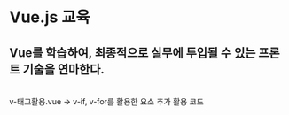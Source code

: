 # Vue.js 교육
## Vue를 학습하여, 최종적으로 실무에 투입될 수 있는 프론트 기술을 연마한다.
</br>
v-태그활용.vue 
-> v-if, v-for를 활용한 요소 추가 활용 코드
